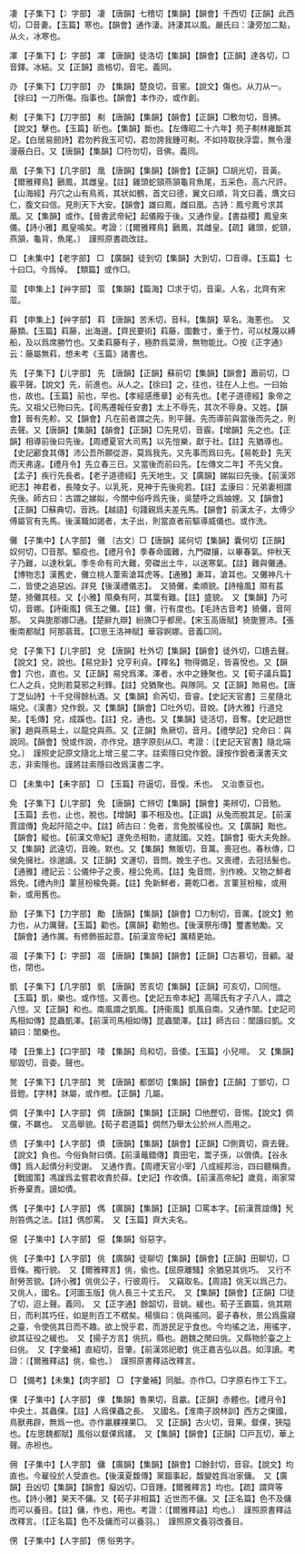 <!-- { "loadSidebar": true } -->
凄	【子集下】【冫字部】	凄	【唐韻】七稽切【集韻】【韻會】千西切【正韻】此西切，□音妻。【玉篇】寒也。【韻會】通作淒。詩淒其以風。嚴氏曰：淒旁加二點，从仌，冰寒也。

凙	【子集下】【冫字部】	凙	【唐韻】徒洛切【集韻】【韻會】【正韻】達各切，□音鐸。冰結。又【正韻】直格切，音宅。義同。

刅	【子集下】【刀字部】	刅	【集韻】楚良切，音窻。【說文】傷也。从刀从一。【徐曰】一刀所傷。指事也。【韻會】本作刅，或作創。

刜	【子集下】【刀字部】	刜	【唐韻】【集韻】【韻會】【正韻】□敷勿切，音拂。【說文】擊也。【玉篇】斫也。【集韻】斷也。【左傳昭二十六年】苑子刜林雍斷其足。【白居易劒詩】君勿矜我玉可切，君勿誇我鍾可刜。不如持取抉浮雲，無令漫漫蔽白日。又【唐韻】【集韻】□符勿切，音佛。義同。

凰	【子集下】【几字部】	凰	【唐韻】【集韻】【韻會】【正韻】□胡光切，音黃。【爾雅釋鳥】鶠鳳，其雌皇。【註】雞頭蛇頸燕頷龜背魚尾，五采色，高六尺許。【山海經】丹穴之山有鳥焉，其狀如鶴，首文曰德，翼文曰順，背文曰義，膺文曰仁，腹文曰信。見則天下大安。【韻會】雄曰鳳，雌曰凰。古詩：鳳兮鳳兮求其凰。又【集韻】或作。【晉書武帝紀】起儀殿于後。又通作皇。【書益稷】鳳皇來儀。【詩小雅】鳳皇鳴矣。考證：〔【爾雅釋鳥】鶠鳳，其雌皇。【疏】雞頭，蛇頸，燕頷，龜背，魚尾。〕　謹照原書疏改註。 

□	【未集中】【老字部】	□	【廣韻】徒到切【集韻】大到切，□音導。【玉篇】七十曰□。今爲悼。　【類篇】或作□。

菃	【申集上】【艸字部】	菃	【集韻】【篇海】□求于切，音渠。人名，北齊有宋菃。

萪	【申集上】【艸字部】	萪	【唐韻】苦禾切，音科。【集韻】草名。海蔥也。　又藤類。【玉篇】萪藤，出海邊。【齊民要術】萪藤，圍數寸，重于竹，可以杖蔑以縛船，及以爲席勝竹也。又柔萪藤有子，極酢爲菜滑，無物能比。○按《正字通》云：藤屬無萪，想未考《玉篇》諸書也。

先	【子集下】【儿字部】	先	【唐韻】【正韻】蘇前切【集韻】【韻會】蕭前切，□霰平聲。【說文】先，前進也。从人之。【徐曰】之，往也，往在人上也。一曰始也，故也。【玉篇】前也，早也。【孝經感應章】必有先也。【老子道德經】象帝之先。又祖父已歾曰先。【司馬遷報任安書】太上不辱先，其次不辱身。又姓。【韻會】晉有先軫。又【韻會】凡在前者謂之先，則平聲。先而導前與當後而先之，則去聲。又【唐韻】【集韻】【韻會】【正韻】□先見切，音霰。【增韻】先之也。【正韻】相導前後曰先後。【周禮夏官大司馬】以先愷樂，獻于社。【註】先猶導也。【史記酈食其傳】沛公吾所願從游，莫爲我先。又先事而爲曰先。【易乾卦】先天而天弗違。【禮月令】先立春三日。又當後而前曰先。【左傳文二年】不先父食。【孟子】疾行先長者。【老子道德經】先天地生。又【廣韻】娣姒曰先後。【前漢郊祀志】神君者，長陵女子。以乳死，見神于先後宛若。【註】孟康曰：兄弟妻相謂先後。師古曰：古謂之娣姒，今關中俗呼爲先後，吳楚呼之爲妯娌。又【韻會】【正韻】□蘇典切，音跣。【越語】句踐親爲夫差先馬。【韻會】前漢太子，太傅少傅屬官有先馬。後漢職如謁者，太子出，則當直者前驅導威儀也。或作洗。

儺	【子集中】【人字部】	儺	〔古文〕□【唐韻】諾何切【集韻】囊何切【正韻】奴何切，□音那。驅疫也。【禮月令】季春命國難，九門磔攘，以畢春氣。仲秋天子乃難，以達秋氣。季冬命有司大難，旁磔出土牛，以送寒氣。【註】難與儺通。【博物志】漢舊史，儺立桃人葦索滄耳虎等。【通雅】漸耳，滄耳也。又儺神凡十二，皆使之追惡凶。詳見【後漢禮儀志】。　又猗儺，柔順貌。【詩檜風】隰有萇楚，猗儺其枝。又【小雅】隰桑有阿，其葉有難。【註】盛貌。　又【集韻】乃可切，音娜。【詩衞風】佩玉之儺。【註】儺，行有度也。【毛詩古音考】猗儺，音阿那。　又與旎那娜□通。【楚辭九辯】紛旖□乎都房。【宋玉高唐賦】猗旎豐沛。【張衡南都賦】阿那蓊茸。【□思王洛神賦】華容婀娜。音義□同。

兌	【子集下】【儿字部】	兌	【唐韻】杜外切【集韻】【韻會】徒外切，□尵去聲。【說文】兌，說也。【易兌卦】兌亨利貞。【釋名】物得備足，皆喜悅也。又【韻會】穴也，直也。又【正韻】易兌爲澤。澤者，水中之鍾聚也。又【荀子議兵篇】仁人之兵，兌則若莫邪之利鋒。【註】兌猶聚也。與隊同。又【正韻】貤易也。【唐丁芝仙詩】十千兌得餘杭酒。又【集韻】俞芮切，音睿。【史記天官書】三星隨北端兌。《漢書》兌作銳。又【集韻】【韻會】□吐外切，音娧。【詩大雅】行道兌矣。【毛傳】兌，成蹊也。【註】兌，通也。又【集韻】徒活切，音奪。【史記趙世家】趙與燕易土，以龍兌與燕。又【正韻】魚厥切，音月。【禮學記】兌命曰：與說同。【韻會】悅或作說，亦作兌。尵字原刻从□。考證：〔【史記天官書】隨北端兌。〕　謹照史記原文隨北上增三星二字。註索隱曰兌作銳。謹按作銳者漢書天文志，非索隱也。謹將註索隱曰改爲漢書二字。 

□	【未集中】【耒字部】	□	【玉篇】符逼切，音愎。禾也。　又治黍豆也。

免	【子集下】【儿字部】	免	【唐韻】亡辨切【集韻】【韻會】美辨切，□音勉。【玉篇】去也，止也，脫也。【增韻】事不相及也。【正譌】从兔而脫其足。【前漢賈誼傳】免起阡陌之中。【註】師古曰：免者，言免脫徭役也。又【廣韻】黜也。【韻會】縱也。【前漢文帝紀】遂免丞相勃，遣就國。又姓。【韻會】衞大夫免餘。又【集韻】武遠切，音晚。默也。又【集韻】無販切，音萬。喪冠也。春秋傳，□侯免擁社。徐邈讀。又【正韻】文運切，音問。娩生子也。又喪禮，去冠括髮也。【通雅】禮記云：公儀仲子之喪，檀公免焉。【註】兔音問，別作絻。又物之鮮者爲免。【禮內則】菫荁枌楡免薧。【註】免新鮮者，薧乾□者。言菫荁枌楡，或用新，或用舊也。

励	【子集下】【力字部】	勵	【唐韻】【集韻】【韻會】□力制切，音厲。【說文】勉力也，从力厲聲。【玉篇】勸也。【廣韻】勸勉也。【後漢祭彤傳】璽書勉勵。又【韻會】通作厲。有修飾振起意。【前漢宣帝紀】厲精更始。

凅	【子集下】【冫字部】	凅	【唐韻】【集韻】【韻會】【正韻】□古慕切，音顧。凝也，閉也。

凱	【子集下】【几字部】	凱	【唐韻】苦亥切【集韻】【正韻】可亥切，□同愷。【玉篇】凱，樂也。或作愷。又善也。【史記五帝本紀】高陽氏有才子八人，謂之八愷。又【正韻】和也。南風謂之凱風。【詩衞風】凱風自南。又通作闓。【史記司馬相如傳】昆蟲凱澤。【前漢司馬相如傳】昆蟲闓澤。【註】師古曰：闓讀曰凱。文穎曰：闓樂也。

唩	【丑集上】【口字部】	唩	【集韻】烏和切，音倭。【玉篇】小兒啼。　又【集韻】鄔毀切，音委。聲也。

凳	【子集下】【几字部】	凳	【唐韻】都鄧切【集韻】【韻會】【正韻】丁鄧切，□音鐙。【字林】牀屬，或作橙。【正韻】几屬。

倜	【子集中】【人字部】	倜	【唐韻】【集韻】【正韻】□他歷切，音惕。【說文】倜儻，不羈也。　又高舉貌。【荀子君道篇】倜然乃舉太公於州人而用之。

债	【子集中】【人字部】	債	【唐韻】【集韻】【韻會】【正韻】□側賣切，齋去聲。【說文】負也。今俗負財曰債。【前漢鼂錯傳】賣田宅，鬻子孫，以償債。【谷永傳】爲人起債分利受謝。　又通作責。【周禮天官小宰】八成經邦治，四曰聽稱責。【戰國策】馮諼爲孟嘗君收責於薛。【史記】作收債。【前漢高帝紀】歲竟，兩家常折券棄責。讀如債。

傌	【子集中】【人字部】	傌	【廣韻】【集韻】【正韻】□罵本字。【前漢賈誼傳】髠刖笞傌之法。【註】傌卽罵。　又【玉篇】齊大夫名。

僫	【子集中】【人字部】	僫	【集韻】俗惡字。

佻	【子集中】【人字部】	佻	【廣韻】徒聊切【集韻】【韻會】【正韻】田聊切，□音條。獨行貌。　又【爾雅釋言】佻，偸也。【屈原離騷】余猶惡其佻巧。　又行不耐勞苦貌。【詩小雅】佻佻公子，行彼周行。　又竊取名。【周語】佻天以爲己力。　又佻人，國名。【河圖玉版】佻人長三十丈五尺。　又【集韻】【韻會】【正韻】□徒了切，迢上聲。義同。　又【正字通】餘韶切，音姚。緩也。荀子王霸篇，佻其期日，而利其巧任，如是則百工不楛矣。楊愼曰：佻與徭同。晏子春秋，景公爲露寢之臺，令使佻其日而不趣。欲上悅乎君，而游民足乎食也。今均徭之法，用徭字，欲其征役之緩也。　又【揚子方言】佻抗，縣也。趙魏之閒曰佻。又縣物於臺之上曰佻。　又【字彙補】直紹切，音肇。【前漢郊祀歌】佻正嘉吉弘以昌。如淳讀。考證：〔【爾雅釋詁】佻，偸也。〕　謹照原書釋詁改釋言。 

□	【備考】【未集】【肉字部】	□	【字彙補】同胝。亦作□。□字原右作工下工。

倮	【子集中】【人字部】	倮	【集韻】魯果切，音臝。【正韻】赤體也。【禮月令】中央土，其蟲倮。【註】人爲倮蟲之長。　又國名。【淮南子說林訓】西方之倮國，鳥獸弗辟，無爲一也。亦作臝躶裸果□。　又【正韻】古火切，音果。韰倮，狹隘也。【左思魏都賦】風俗以韰倮爲嫿。　又【集韻】【韻會】【正韻】□戸瓦切，華上聲。赤袒也。

佣	【子集中】【人字部】	傭	【廣韻】【集韻】【韻會】□餘封切，音容。【說文】均直也。今雇役於人受直也。【後漢夏馥傳】黨錮事起，馥變姓爲冶家傭。　又【廣韻】丑凶切【集韻】【韻會】癡凶切，□音踵。【爾雅釋言】均也。【疏】謂齊等也。【詩小雅】昊天不傭。又【荀子非相篇】近世而不傭。又【正名篇】色不及傭而可以養目。【註】傭，作也，用也。考證：〔【爾雅釋詁】均也。〕　謹照原書釋詁改釋言。〔【正名篇】色不及傭而可以養羽。〕　謹照原文養羽改養目。 

侽	【子集中】【人字部】	侽	俗男字。

